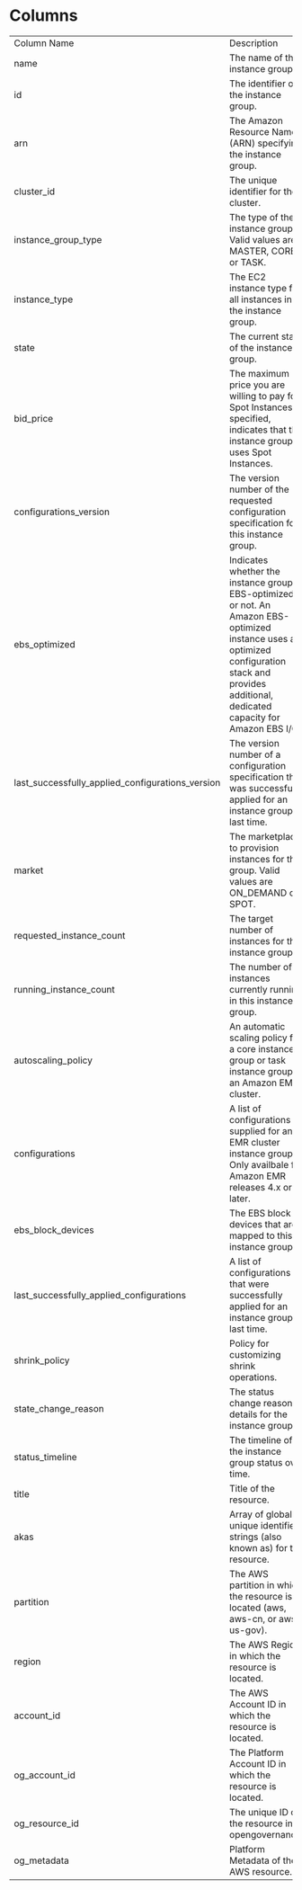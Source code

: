 # Columns  

<table>
	<tr><td>Column Name</td><td>Description</td></tr>
	<tr><td>name</td><td>The name of the instance group.</td></tr>
	<tr><td>id</td><td>The identifier of the instance group.</td></tr>
	<tr><td>arn</td><td>The Amazon Resource Name (ARN) specifying the instance group.</td></tr>
	<tr><td>cluster_id</td><td>The unique identifier for the cluster.</td></tr>
	<tr><td>instance_group_type</td><td>The type of the instance group. Valid values are MASTER, CORE or TASK.</td></tr>
	<tr><td>instance_type</td><td>The EC2 instance type for all instances in the instance group.</td></tr>
	<tr><td>state</td><td>The current state of the instance group.</td></tr>
	<tr><td>bid_price</td><td>The maximum price you are willing to pay for Spot Instances. If specified, indicates that the instance group uses Spot Instances.</td></tr>
	<tr><td>configurations_version</td><td>The version number of the requested configuration specification for this instance group.</td></tr>
	<tr><td>ebs_optimized</td><td>Indicates whether the instance group is EBS-optimized, or not.  An Amazon EBS-optimized instance uses an optimized configuration stack and provides additional, dedicated capacity for Amazon EBS I/O.</td></tr>
	<tr><td>last_successfully_applied_configurations_version</td><td>The version number of a configuration specification that was successfully applied for an instance group last time.</td></tr>
	<tr><td>market</td><td>The marketplace to provision instances for this group. Valid values are ON_DEMAND or SPOT.</td></tr>
	<tr><td>requested_instance_count</td><td>The target number of instances for the instance group.</td></tr>
	<tr><td>running_instance_count</td><td>The number of instances currently running in this instance group.</td></tr>
	<tr><td>autoscaling_policy</td><td>An automatic scaling policy for a core instance group or task instance group in an Amazon EMR cluster.</td></tr>
	<tr><td>configurations</td><td>A list of configurations supplied for an EMR cluster instance group. Only availbale for Amazon EMR releases 4.x or later.</td></tr>
	<tr><td>ebs_block_devices</td><td>The EBS block devices that are mapped to this instance group.</td></tr>
	<tr><td>last_successfully_applied_configurations</td><td>A list of configurations that were successfully applied for an instance group last time.</td></tr>
	<tr><td>shrink_policy</td><td>Policy for customizing shrink operations.</td></tr>
	<tr><td>state_change_reason</td><td>The status change reason details for the instance group.</td></tr>
	<tr><td>status_timeline</td><td>The timeline of the instance group status over time.</td></tr>
	<tr><td>title</td><td>Title of the resource.</td></tr>
	<tr><td>akas</td><td>Array of globally unique identifier strings (also known as) for the resource.</td></tr>
	<tr><td>partition</td><td>The AWS partition in which the resource is located (aws, aws-cn, or aws-us-gov).</td></tr>
	<tr><td>region</td><td>The AWS Region in which the resource is located.</td></tr>
	<tr><td>account_id</td><td>The AWS Account ID in which the resource is located.</td></tr>
	<tr><td>og_account_id</td><td>The Platform Account ID in which the resource is located.</td></tr>
	<tr><td>og_resource_id</td><td>The unique ID of the resource in opengovernance.</td></tr>
	<tr><td>og_metadata</td><td>Platform Metadata of the AWS resource.</td></tr>
</table>